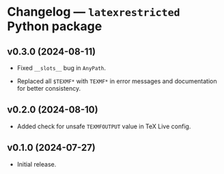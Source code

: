 # Changelog — `latexrestricted` Python package


## v0.3.0 (2024-08-11)

*  Fixed `__slots__` bug in `AnyPath`.

*  Replaced all `$TEXMF*` with `TEXMF*` in error messages and documentation
   for better consistency.


## v0.2.0 (2024-08-10)

*  Added check for unsafe `TEXMFOUTPUT` value in TeX Live config.


## v0.1.0 (2024-07-27)

*  Initial release.
